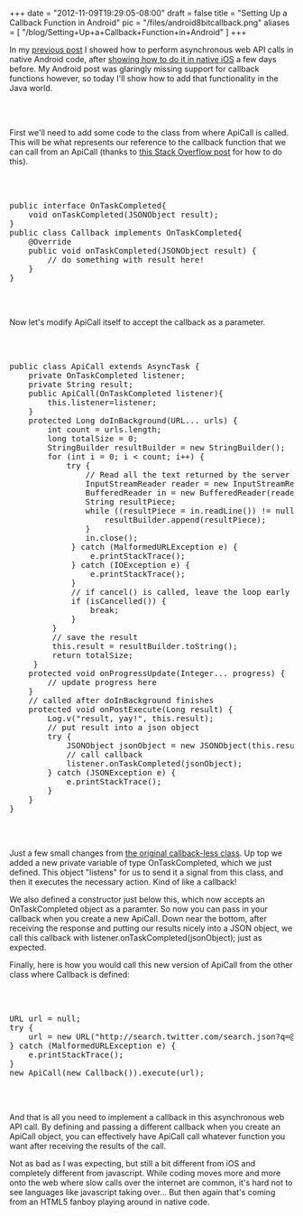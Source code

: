 
+++
date = "2012-11-09T19:29:05-08:00"
draft = false
title = "Setting Up a Callback Function in Android"
pic = "/files/android8bitcallback.png"
aliases = [
  "/blog/Setting+Up+a+Callback+Function+in+Android"
]
+++

<p>
In my <a href="http://www.justinmccandless.com/blog/Now+in+Android%3A+Asynchronous+Web+API+Calls">previous post</a> I showed how to perform asynchronous web API calls in native Android code, after <a href="http://www.justinmccandless.com/blog/Making+API+Calls+in+iOS">showing how to do it in native iOS</a> a few days before.  My Android post was glaringly missing support for callback functions however, so today I'll show how to add that functionality in the Java world.
</p>

<br>
<br>

<p>
First we'll need to add some code to the class from where ApiCall is called.  This will be what represents our reference to the callback function that we can call from an ApiCall (thanks to <a href="http://stackoverflow.com/questions/9963691/android-asynctask-sending-callbacks-to-ui">this Stack Overflow post</a> for how to do this).
</p>

<br>
<br>


<pre class="code">public interface OnTaskCompleted{
    void onTaskCompleted(JSONObject result);
}
public class Callback implements OnTaskCompleted{
    @Override
    public void onTaskCompleted(JSONObject result) {
        // do something with result here!
    }
}
</pre>

<br>
<br>

<p>
Now let's modify ApiCall itself to accept the callback as a parameter.
</p>

<br>
<br>


<pre class="code">public class ApiCall extends AsyncTask {
    private OnTaskCompleted listener;
    private String result;
    public ApiCall(OnTaskCompleted listener){
        this.listener=listener;
    }
    protected Long doInBackground(URL... urls) {
        int count = urls.length;
        long totalSize = 0;
        StringBuilder resultBuilder = new StringBuilder();
        for (int i = 0; i &lt; count; i++) {
            try {
                // Read all the text returned by the server
                InputStreamReader reader = new InputStreamReader(urls[i].openStream());
                BufferedReader in = new BufferedReader(reader);
                String resultPiece;
                while ((resultPiece = in.readLine()) != null) {
                    resultBuilder.append(resultPiece);
                }
                in.close();
             } catch (MalformedURLException e) {
                 e.printStackTrace();
             } catch (IOException e) {
                 e.printStackTrace();
             }
             // if cancel() is called, leave the loop early
             if (isCancelled()) {
                 break;
             }
         }
         // save the result
         this.result = resultBuilder.toString();
         return totalSize;
     }
    protected void onProgressUpdate(Integer... progress) {
        // update progress here
    }
    // called after doInBackground finishes
    protected void onPostExecute(Long result) {
        Log.v("result, yay!", this.result);
        // put result into a json object
        try {
            JSONObject jsonObject = new JSONObject(this.result);
            // call callback
            listener.onTaskCompleted(jsonObject);
        } catch (JSONException e) {
            e.printStackTrace();
        }
    }
}
</pre>

<br>
<br>

<p>
Just a few small changes from <a href="http://www.justinmccandless.com/blog/Making+API+Calls+in+iOS">the original callback-less class</a>.  Up top we added a new private variable of type <span class="code">OnTaskCompleted</span>, which we just defined.  This object "listens" for us to send it a signal from this class, and then it executes the necessary action.  Kind of like a callback!
</p>

<p>
We also defined a constructor just below this, which now accepts an <span class="code">OnTaskCompleted</span> object as a paramter.  So now you can pass in your callback when you create a new ApiCall.  Down near the bottom, after receiving the response and putting our results nicely into a JSON object, we call this callback with <span class="code">listener.onTaskCompleted(jsonObject);</span> just as expected.
</p>

<p>
Finally, here is how you would call this new version of ApiCall from the other class where Callback is defined:
</p>

<br>
<br>


<pre class="code">URL url = null;
try {
    url = new URL("http://search.twitter.com/search.json?q=@justinjmcc");
} catch (MalformedURLException e) {
    e.printStackTrace();
}
new ApiCall(new Callback()).execute(url);
</pre>

<br>
<br>

<p>
And that is all you need to implement a callback in this asynchronous web API call.  By defining and passing a different callback when you create an ApiCall object, you can effectively have ApiCall call whatever function you want after receiving the results of the call.
</p>

<p>
Not as bad as I was expecting, but still a bit different from iOS and completely different from javascript.  While coding moves more and more onto the web where slow calls over the internet are common, it's hard not to see languages like javascript taking over...  But then again that's coming from an HTML5 fanboy playing around in native code.
</p>
